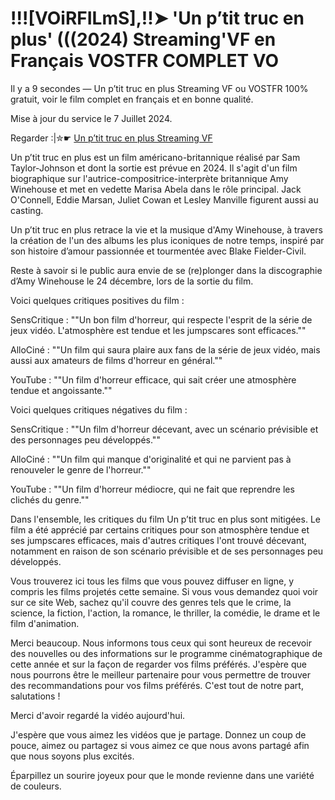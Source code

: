 # !!![VOiRFILmS],!!➤ 'Un p’tit truc en plus' (((2024) Streaming'VF en Français VOSTFR COMPLET VO

Il y a 9 secondes — Un p’tit truc en plus Streaming VF ou VOSTFR 100% gratuit, voir le film complet en français et en bonne qualité.

Mise à jour du service le 7 Juillet 2024.

Regarder :|✮☛ [Un p’tit truc en plus Streaming VF](https://vip.dcine.pro/fr/movie/1152014)

Un p’tit truc en plus est un film américano-britannique réalisé par Sam Taylor-Johnson et dont la sortie est prévue en 2024. Il s'agit d'un film biographique sur l'autrice-compositrice-interprète britannique Amy Winehouse et met en vedette Marisa Abela dans le rôle principal. Jack O'Connell, Eddie Marsan, Juliet Cowan et Lesley Manville figurent aussi au casting.

Un p’tit truc en plus retrace la vie et la musique d'Amy Winehouse, à travers la création de l'un des albums les plus iconiques de notre temps, inspiré par son histoire d’amour passionnée et tourmentée avec Blake Fielder-Civil.

Reste à savoir si le public aura envie de se (re)plonger dans la discographie d’Amy Winehouse le 24 décembre, lors de la sortie du film.

Voici quelques critiques positives du film :

SensCritique : ""Un bon film d'horreur, qui respecte l'esprit de la série de jeux vidéo. L'atmosphère est tendue et les jumpscares sont efficaces.""

AlloCiné : ""Un film qui saura plaire aux fans de la série de jeux vidéo, mais aussi aux amateurs de films d'horreur en général.""

YouTube : ""Un film d'horreur efficace, qui sait créer une atmosphère tendue et angoissante.""

Voici quelques critiques négatives du film :

SensCritique : ""Un film d'horreur décevant, avec un scénario prévisible et des personnages peu développés.""

AlloCiné : ""Un film qui manque d'originalité et qui ne parvient pas à renouveler le genre de l'horreur.""

YouTube : ""Un film d'horreur médiocre, qui ne fait que reprendre les clichés du genre.""

Dans l'ensemble, les critiques du film Un p’tit truc en plus sont mitigées. Le film a été apprécié par certains critiques pour son atmosphère tendue et ses jumpscares efficaces, mais d'autres critiques l'ont trouvé décevant, notamment en raison de son scénario prévisible et de ses personnages peu développés.

Vous trouverez ici tous les films que vous pouvez diffuser en ligne, y compris les films projetés cette semaine. Si vous vous demandez quoi voir sur ce site Web, sachez qu'il couvre des genres tels que le crime, la science, la fiction, l'action, la romance, le thriller, la comédie, le drame et le film d'animation.

Merci beaucoup. Nous informons tous ceux qui sont heureux de recevoir des nouvelles ou des informations sur le programme cinématographique de cette année et sur la façon de regarder vos films préférés. J'espère que nous pourrons être le meilleur partenaire pour vous permettre de trouver des recommandations pour vos films préférés. C'est tout de notre part, salutations !

Merci d'avoir regardé la vidéo aujourd'hui.

J'espère que vous aimez les vidéos que je partage. Donnez un coup de pouce, aimez ou partagez si vous aimez ce que nous avons partagé afin que nous soyons plus excités.

Éparpillez un sourire joyeux pour que le monde revienne dans une variété de couleurs.
